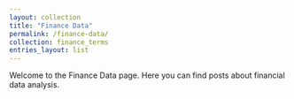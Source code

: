 ```yaml
---
layout: collection
title: "Finance Data"
permalink: /finance-data/
collection: finance_terms
entries_layout: list
---
```

Welcome to the Finance Data page. Here you can find posts about financial data analysis.
